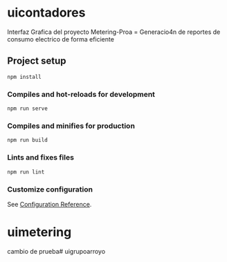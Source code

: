 # uicontadores

Interfaz Grafica del proyecto Metering-Proa
    = Generacio4n de reportes de consumo electrico de forma eficiente


## Project setup
```
npm install
```

### Compiles and hot-reloads for development
```
npm run serve
```

### Compiles and minifies for production
```
npm run build
```

### Lints and fixes files
```
npm run lint
```

### Customize configuration
See [Configuration Reference](https://cli.vuejs.org/config/).
# uimetering


cambio de prueba# uigrupoarroyo
